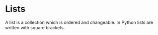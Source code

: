 # Lists
A list is a collection which is ordered and changeable. In Python lists are written with square brackets.
